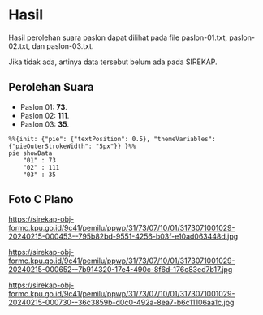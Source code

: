 # Hasil

Hasil perolehan suara paslon dapat dilihat pada file paslon-01.txt, paslon-02.txt, dan paslon-03.txt.

Jika tidak ada, artinya data tersebut belum ada pada SIREKAP.

## Perolehan Suara

 * Paslon 01: **73**.
 * Paslon 02: **111**.
 * Paslon 03: **35**.

```mermaid
%%{init: {"pie": {"textPosition": 0.5}, "themeVariables": {"pieOuterStrokeWidth": "5px"}} }%%
pie showData
    "01" : 73
    "02" : 111
    "03" : 35
```
## Foto C Plano

https://sirekap-obj-formc.kpu.go.id/9c41/pemilu/ppwp/31/73/07/10/01/3173071001029-20240215-000453--795b82bd-9551-4256-b03f-e10ad063448d.jpg

https://sirekap-obj-formc.kpu.go.id/9c41/pemilu/ppwp/31/73/07/10/01/3173071001029-20240215-000652--7b914320-17e4-490c-8f6d-176c83ed7b17.jpg

https://sirekap-obj-formc.kpu.go.id/9c41/pemilu/ppwp/31/73/07/10/01/3173071001029-20240215-000730--36c3859b-d0c0-492a-8ea7-b6c11106aa1c.jpg

